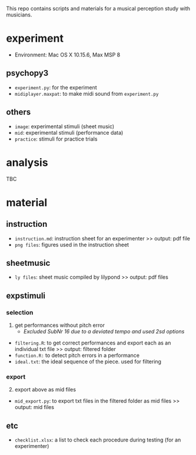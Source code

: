 This repo contains scripts and materials for a musical perception study with musicians.

# experiment
- Environment: Mac OS X 10.15.6, Max MSP 8

## psychopy3
- `experiment.py`: for the experiment
- `midiplayer.maxpat`: to make midi sound from `experiment.py`

## others
- `image`: experimental stimuli (sheet music)
- `mid`: experimental stimuli (performance data)
- `practice`: stimuli for practice trials

# analysis
TBC

# material
## instruction
- `instruction.md`: instruction sheet for an experimenter >> output: pdf file
- `png files`: figures used in the instruction sheet

## sheetmusic
- `ly files`: sheet music compiled by lilypond >> output: pdf files

## expstimuli
### selection

1. get performances without pitch error
    - *Excluded SubNr 16 due to a deviated tempo and used 2sd options*
- `filtering.R`: to get correct performances and export each as an individual txt file >> output: filtered folder
- `function.R:` to detect pitch errors in a performance
- `ideal.txt`: the ideal sequence of the piece. used for filtering

### export
2. export above as mid files
- `mid_export.py`: to export txt files in the filtered folder as mid files >> output: mid files

## etc
- `checklist.xlsx`: a list to check each procedure during testing (for an experimenter)